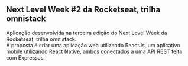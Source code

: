 
## Next Level Week #2 da Rocketseat, trilha omnistack

Aplicação desenvolvida na terceira edição do Next Level Week da Rocketseat, trilha omnistack.  
A proposta é criar uma aplicação web utilizando ReactJs, um aplicativo mobile utilizando React Native, ambos conectados a uma API REST feita com ExpressJs.
